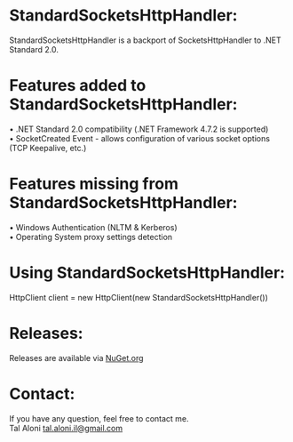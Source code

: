 StandardSocketsHttpHandler:
===========================
StandardSocketsHttpHandler is a backport of SocketsHttpHandler to .NET Standard 2.0.

Features added to StandardSocketsHttpHandler:
=============================================
• .NET Standard 2.0 compatibility (.NET Framework 4.7.2 is supported)  
• SocketCreated Event - allows configuration of various socket options (TCP Keepalive, etc.)  

Features missing from StandardSocketsHttpHandler:
=============================================
• Windows Authentication (NLTM & Kerberos)  
• Operating System proxy settings detection  

Using StandardSocketsHttpHandler:
=================================
HttpClient client = new HttpClient(new StandardSocketsHttpHandler())  
 
Releases:
=========
Releases are available via [NuGet.org](https://www.nuget.org/packages/StandardSocketsHttpHandler)  

Contact:
========
If you have any question, feel free to contact me.  
Tal Aloni <tal.aloni.il@gmail.com>  
